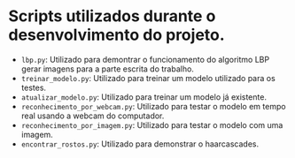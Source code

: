 # Scripts utilizados durante o desenvolvimento do projeto.

- `lbp.py`: Utilizado para demontrar o funcionamento do algoritmo LBP gerar imagens para a parte escrita do trabalho.
- `treinar_modelo.py`: Utilizado para treinar um modelo utilizado para os testes.
- `atualizar_modelo.py`: Utilizado para treinar um modelo já existente.
- `reconhecimento_por_webcam.py`: Utilizado para testar o modelo em tempo real usando a webcam do computador.
- `reconhecimento_por_imagem.py`: Utilizado para testar o modelo com uma imagem.
- `encontrar_rostos.py`: Utilizado para demonstrar o haarcascades.
